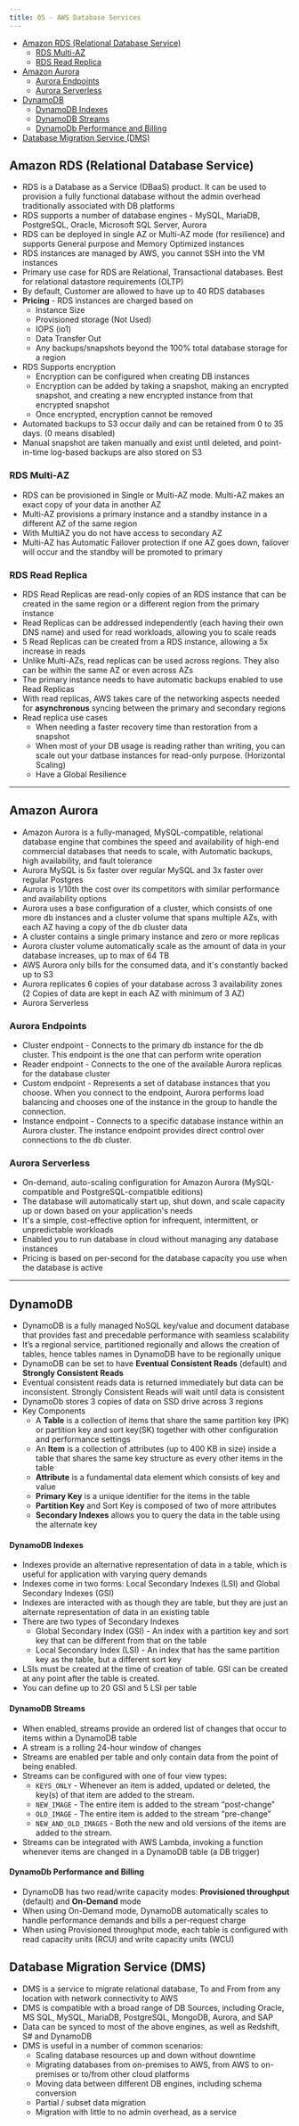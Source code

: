```yaml
---
title: 05 - AWS Database Services
---
```


- [Amazon RDS (Relational Database Service)](#amazon-rds-relational-database-service)
  - [RDS Multi-AZ](#rds-multi-az)
  - [RDS Read Replica](#rds-read-replica)
- [Amazon Aurora](#amazon-aurora)
  - [Aurora Endpoints](#aurora-endpoints)
  - [Aurora Serverless](#aurora-serverless)
- [DynamoDB](#dynamodb)
    - [DynamoDB Indexes](#dynamodb-indexes)
    - [DynamoDB Streams](#dynamodb-streams)
    - [DynamoDb Performance and Billing](#dynamodb-performance-and-billing)
- [Database Migration Service (DMS)](#database-migration-service-dms)

## Amazon RDS (Relational Database Service)

* RDS is a Database as a Service (DBaaS) product. It can be used to provision a fully functional database without the admin overhead traditionally associated with DB platforms
* RDS supports a number of database engines - MySQL, MariaDB, PostgreSQL, Oracle, Microsoft SQL Server, Aurora
* RDS can be deployed in single AZ or Multi-AZ mode (for resilience) and supports General purpose and Memory Optimized instances
* RDS instances are managed by AWS, you cannot SSH into the VM instances
* Primary use case for RDS are Relational, Transactional databases. Best for relational datastore requirements (OLTP)
* By default, Customer are allowed to have up to 40 RDS databases
* **Pricing** - RDS instances are charged based on
  * Instance Size
  * Provisioned storage (Not Used)
  * IOPS (io1)
  * Data Transfer Out
  * Any backups/snapshots beyond the 100% total database storage for a region
* RDS Supports encryption
  * Encryption can be configured when creating DB instances
  * Encryption can be added by taking a snapshot, making an encrypted snapshot, and creating a new encrypted instance from that encrypted snapshot
  * Once encrypted, encryption cannot be removed
* Automated backups to S3 occur daily and can be retained from 0 to 35 days. (0 means disabled)
* Manual snapshot are taken manually and exist until deleted, and point-in-time log-based backups are also stored on S3

### RDS Multi-AZ

* RDS can be provisioned in Single or Multi-AZ mode. Multi-AZ makes an exact copy of your data in another AZ
* Multi-AZ provisions a primary instance and a standby instance in a different AZ of the same region
* With MultiAZ you do not have access to secondary AZ
* Multi-AZ has Automatic Failover protection if one AZ goes down, failover will occur and the standby will be promoted to primary

### RDS Read Replica

* RDS Read Replicas are read-only copies of an RDS instance that can be created in the same region or a different region from the primary instance
* Read Replicas can be addressed independently (each having their own DNS name) and used for read workloads, allowing you to scale reads
* 5 Read Replicas can be created from a RDS instance, allowing a 5x increase in reads
* Unlike Multi-AZs, read replicas can be used across regions. They also can be within the same AZ or even across AZs
* The primary instance needs to have automatic backups enabled to use Read Replicas
* With read replicas, AWS takes care of the networking aspects needed for **asynchronous** syncing between the primary and secondary regions
* Read replica use cases
  * When needing a faster recovery time than restoration from a snapshot
  * When most of your DB usage is reading rather than writing, you can scale out your datbase instances for read-only purpose. (Horizontal Scaling)
  * Have a Global Resilience

---

## Amazon Aurora

* Amazon Aurora is a fully-managed, MySQL-compatible, relational database engine that combines the speed and availability of high-end commercial databases that needs to scale, with Automatic backups, high availability, and fault tolerance
* Aurora MySQL is 5x faster over regular MySQL and 3x faster over regular Postgres
* Aurora is 1/10th the cost over its competitors with similar performance and availability options
* Aurora uses a base configuration of a cluster, which consists of one more db instances and a cluster volume that spans multiple AZs, with each AZ having a copy of the db cluster data
* A cluster contains a single primary instance and zero or more replicas
* Aurora cluster volume automatically scale as the amount of data in your database increases, up to max of 64 TB
* AWS Aurora only bills for the consumed data, and it's constantly backed up to S3
* Aurora replicates 6 copies of your database across 3 availability zones (2 Copies of data are kept in each AZ with minimum of 3 AZ)
* Aurora Serverless


### Aurora Endpoints

* Cluster endpoint - Connects to the primary db instance for the db cluster. This endpoint is the one that can perform write operation
* Reader endpoint - Connects to the one of the available Aurora replicas for the database cluster
* Custom endpoint - Represents a set of database instances that you choose. When you connect to the endpoint, Aurora performs load balancing and chooses one of the instance in the group to handle the connection.
* Instance endpoint - Connects to a specific database instance within an Aurora cluster. The instance endpoint provides direct control over connections to the db cluster.

### Aurora Serverless

* On-demand, auto-scaling configuration for Amazon Aurora (MySQL-compatible and PostgreSQL-compatible editions)
* The database will automatically start up, shut down, and scale capacity up or down based on your application's needs
* It's a simple, cost-effective option for infrequent, intermittent, or unpredictable workloads
* Enabled you to run database in cloud without managing any database instances
* Pricing is based on per-second for the database capacity you use when the database is active

---

## DynamoDB

* DynamoDB is a fully managed NoSQL key/value and document database that provides fast and precedable performance with seamless scalability
* It’s a regional service, partitioned regionally and allows the creation of tables, hence tables names in DynamoDB have to be regionally unique
* DynamoDB can be set to have **Eventual Consistent Reads** (default) and **Strongly Consistent Reads**
* Eventual consistent reads data is returned immediately but data can be inconsistent. Strongly Consistent Reads will wait until data is consistent
* DynamoDb stores 3 copies of data on SSD drive across 3 regions
* Key Components
  * A **Table** is a collection of items that share the same partition key (PK) or partition key and sort key(SK) together with other configuration and performance settings
  * An **Item** is a collection of attributes (up to 400 KB in size) inside a table that shares the same key structure as every other items in the table
  * **Attribute** is a fundamental data element which consists of key and value
  * **Primary Key** is a unique identifier for the items in the table
  * **Partition Key** and Sort Key is composed of two of more attributes
  * **Secondary Indexes** allows you to query the data in the table using the alternate key

#### DynamoDB Indexes
* Indexes provide an alternative representation of data in a table, which is useful for application with varying query demands
* Indexes come in two forms: Local Secondary Indexes (LSI) and Global Secondary Indexes (GSI)
* Indexes are interacted with as though they are table, but they are just an alternate representation of data in an existing table
* There are two types of Secondary Indexes
  * Global Secondary Index (GSI) - An index with a partition key and sort key that can be different from that on the table
  * Local Secondary Index (LSI) - An index that has the same partition key as the table, but a different sort key
* LSIs must be created at the time of creation of table. GSI can be created at any point after the table is created.
* You can define up to 20 GSI and 5 LSI per table

#### DynamoDB Streams

* When enabled, streams provide an ordered list of changes that occur to items within a DynamoDB table
* A stream is a rolling 24-hour window of changes
* Streams are enabled per table and only contain data from the point of being enabled.
* Streams can be configured with one of four view types:
  * `KEYS_ONLY` - Whenever an item is added, updated or deleted, the key(s) of that item are added to the stream.
  * `NEW_IMAGE` - The entire item is added to the stream “post-change”
  * `OLD_IMAGE` - The entire item is added to the stream “pre-change”
  * `NEW_AND_OLD_IMAGES` - Both the new and old versions of the items are added to the stream.
* Streams can be integrated with AWS Lambda, invoking a function whenever items are changed in a DynamoDB table (a DB trigger)

#### DynamoDb Performance and Billing

* DynamoDB has two read/write capacity modes: **Provisioned throughput** (default) and **On-Demand** mode
* When using On-Demand mode, DynamoDB automatically scales to handle performance demands and bills a per-request charge
* When using Provisioned throughput mode, each table is configured with read capacity units (RCU) and write capacity units (WCU)

## Database Migration Service (DMS)

* DMS is a service to migrate relational database, To and From from any location with network connectivity to AWS
* DMS is compatible with a broad range of DB Sources, including Oracle, MS SQL, MySQL, MariaDB, PostgreSQL, MongoDB, Aurora, and SAP
* Data can be synced to most of the above engines, as well as Redshift, S# and DynamoDB
*  DMS is useful in a number of common scenarios:
   * Scaling database resources up and down without downtime
   * Migrating databases from on-premises to AWS, from AWS to on-premises or to/from other cloud platforms
   * Moving data between different DB engines, including schema conversion
   * Partial / subset data migration
   * Migration with little to no admin overhead, as a service

